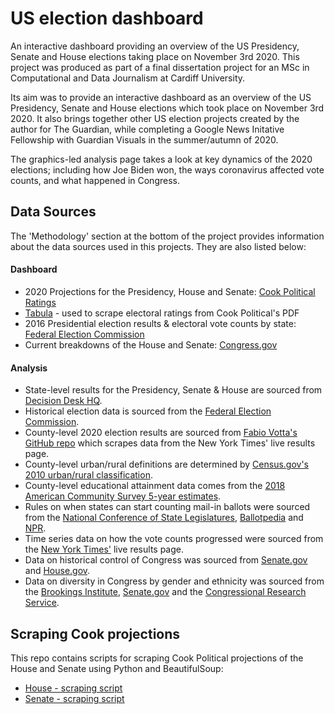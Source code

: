 # US election dashboard
 
An interactive dashboard providing an overview of the US Presidency, Senate and House elections taking place on November 3rd 2020. This project was produced as part of a final dissertation project for an MSc in Computational and Data Journalism at Cardiff University. 

Its aim was to provide an interactive dashboard as an overview of the US Presidency, Senate and House elections which took place on November 3rd 2020. It also brings together other US election projects created by the author for The Guardian, while completing a Google News Initative Fellowship with Guardian Visuals in the summer/autumn of 2020. 

The graphics-led analysis page takes a look at key dynamics of the 2020 elections; including how Joe Biden won, the ways coronavirus affected vote counts, and what happened in Congress.

## Data Sources
The 'Methodology' section at the bottom of the project provides information about the data sources used in this projects. They are also listed below:

#### Dashboard
* 2020 Projections for the Presidency, House and Senate: [Cook Political Ratings](https://cookpolitical.com/ratings)
* [Tabula](https://tabula.technology/) - used to scrape electoral ratings from Cook Political's PDF
* 2016 Presidential election results & electoral vote counts by state: [Federal Election Commission](https://www.fec.gov/introduction-campaign-finance/election-and-voting-information/federal-elections-2016/)
* Current breakdowns of the House and Senate: [Congress.gov](https://www.congress.gov/members?q=%7B%22congress%22%3A116%7D)

#### Analysis
* State-level results for the Presidency, Senate & House are sourced from [Decision Desk HQ](https://results.decisiondeskhq.com/).
* Historical election data is sourced from the [Federal Election Commission](https://www.fec.gov/introduction-campaign-finance/election-and-voting-information/).
* County-level 2020 election results are sourced from [Fabio Votta's GitHub repo](https://github.com/favstats/USElection2020-NYT-Results) which scrapes data from the New York Times' live results page.
* County-level urban/rural definitions are determined by [Census.gov's 2010 urban/rural classification](https://www.census.gov/programs-surveys/geography/guidance/geo-areas/urban-rural.html).
* County-level educational attainment data comes from the [2018 American Community Survey 5-year estimates](https://www.census.gov/topics/education/educational-attainment.html).
* Rules on when states can start counting mail-in ballots were sourced from the [National Conference of State Legislatures](https://www.ncsl.org/research/elections-and-campaigns/vopp-table-16-when-absentee-mail-ballot-processing-and-counting-can-begin.aspx), [Ballotpedia](https://www.ncsl.org/research/elections-and-campaigns/vopp-table-16-when-absentee-mail-ballot-processing-and-counting-can-begin.aspx) and [NPR](https://www.npr.org/2020/10/23/926258497/when-will-mail-in-ballots-be-counted-see-states-processing-timelines?t=1604709442776).
* Time series data on how the vote counts progressed were sourced from the [New York Times'](https://www.nytimes.com/interactive/2020/11/03/us/elections/results-president.html) live results page.
* Data on historical control of Congress was sourced from [Senate.gov](https://www.senate.gov/history/partydiv.htm) and [House.gov](https://history.house.gov/Institution/Party-Divisions/Party-Divisions/).
* Data on diversity in Congress by gender and ethnicity was sourced from the [Brookings Institute](https://www.brookings.edu/multi-chapter-report/vital-statistics-on-congress/), [Senate.gov](https://www.senate.gov/senators/EthnicDiversityintheSenate.htm) and the [Congressional Research Service](https://fas.org/sgp/crs/misc/RL30378.pdf).

## Scraping Cook projections
This repo contains scripts for scraping Cook Political projections of the House and Senate using Python and BeautifulSoup:
* [House - scraping script](data/house.ipynb)
* [Senate - scraping script](data/senate.ipynb)
